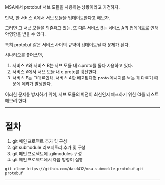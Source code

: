 MSA에서 protobuf 서브 모듈을 사용하는 상황이라고 가정하자.

만약, 한 서비스 A에서 서브 모듈을 업데이트한다고 해보자.

그러면 그 서브 모듈을 의존하고 있는, 또 다른 서비스 B는
 서비스 A의 업데이트로 인해 악영향을 받을 수 있다. 

특히 protobuf 같은 서비스 사이의 규약이 업데이트될 때 문제가 된다.

시나리오를 풀어쓰면,

1. 서비스 A와 서비스 B는 서브 모듈 내 c.proto를 둘다 사용하고 있다.
2. 서비스 A에서 서브 모듈 내 c.proto를 갱신한다.
3. 서비스 B는 그대로인채, 서비스 A만 배포된다면 proto 메시지를 보는 게 다르기 때문에 에러가 발생한다.

이러한 문제를 방지하기 위해, 서브 모듈의 버전이 최신인지 체크하기 위한 CI를 테스트해보려 한다.

***

# 절차
1. git 메인 프로젝트 추가 및 구성
2. git submodule 리포지토리 추가 및 구성
3. git 메인 프로젝트에 .gitmodules 구성
4. git 메인 프로젝트에서 다음 명령어 실행
```
git clone https://github.com/dasd412/msa-submodule-protobuf.git protobuf

```

***
